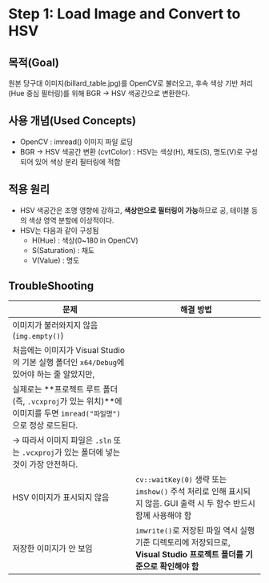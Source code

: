# Step 1: Load Image and Convert to HSV

## 목적(Goal)
원본 당구대 이미지(billard_table.jpg)를 OpenCV로 불러오고, 후속 색상 기반 처리(Hue 중심 필터링)를 위해 BGR -> HSV 색공간으로 변환한다.

## 사용 개념(Used Concepts)
- OpenCV : imread() 이미지 파일 로딩
- BGR -> HSV 색공간 변환 (cvtColor) : HSV는 색상(H), 채도(S), 명도(V)로 구성되어 있어 색상 분리 필터링에 적합

## 적용 원리
 - HSV 색공간은 조명 영향에 강하고, **색상만으로 필터링이 가능**하므로 공, 테이블 등의 색상 영역 분할에 이상적이다.
 - HSV는 다음과 같이 구성됨
    - H(Hue) : 색상(0~180 in OpenCV)
    - S(Saturation) : 채도
    - V(Value) : 명도

## TroubleShooting

| 문제                                                                                 | 해결 방법                                                                            |
| ---------------------------------------------------------------------------------- | -------------------------------------------------------------------------------- |
| 이미지가 불러와지지 않음 (`img.empty()`)                                                      |                                                                                  |
| 처음에는 이미지가 Visual Studio의 기본 실행 폴더인 `x64/Debug`에 있어야 하는 줄 알았지만,                     |                                                                                  |
| 실제로는 \*\*프로젝트 루트 폴더 (즉, `.vcxproj`가 있는 위치)\*\*에 이미지를 두면 `imread("파일명")`으로 정상 로드된다. |                                                                                  |
| → 따라서 이미지 파일은 `.sln` 또는 `.vcxproj`가 있는 폴더에 넣는 것이 가장 안전하다.                          |                                                                                  |
| HSV 이미지가 표시되지 않음                                                                   | `cv::waitKey(0)` 생략 또는 `imshow()` 주석 처리로 인해 표시되지 않음. GUI 출력 시 두 함수 반드시 함께 사용해야 함 |
| 저장한 이미지가 안 보임                                                                      | `imwrite()`로 저장된 파일 역시 실행 기준 디렉토리에 저장되므로, **Visual Studio 프로젝트 폴더를 기준으로 확인해야 함** |
